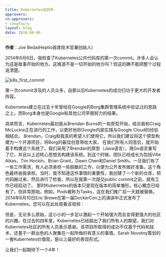 ```yaml
---
title: Kubernetes这四年
approvers:
cn-approvers:
- congfairy
layout: blog
date: 2018-06-06
---
```


<!--
**Author**: Joe Beda (CTO and Founder, Heptio)

On June 6, 2014 I checked in the [first commit](https://github.com/kubernetes/kubernetes/commit/2c4b3a562ce34cddc3f8218a2c4d11c7310e6d56) of what would become the public repository for Kubernetes. Many would assume that is where the story starts. It is the beginning of history, right? But that really doesn’t tell the whole story.
-->

**作者**：Joe Beda(Heptio首席技术官兼创始人)

2014年6月6日，我检查了Kubernetes公共代码库的第一次commit。许多人会认为这是故事开始的地方。这难道不是一切开始的地方吗？但这的确不能把整个过程说清楚。


![k8s_first_commit](/images/blog/2018-06-06-4-years-of-k8s/k8s-first-commit.png)

<!--
The cast leading up to that commit was large and the success for Kubernetes since then is owed to an ever larger cast.

Kubernetes was built on ideas that had been proven out at Google over the previous ten years with Borg. And Borg, itself, owed its existence to even earlier efforts at Google and beyond.

Concretely, Kubernetes started as some prototypes from Brendan Burns combined with ongoing work from me and Craig McLuckie to better align the internal Google experience with the Google Cloud experience. Brendan, Craig, and I really wanted people to use this, so we made the case to build out this prototype as an open source project that would bring the best ideas from Borg out into the open.

After we got the nod, it was time to actually build the system.  We took Brendan’s prototype (in Java), rewrote it in Go, and built just enough to get the core ideas across.  By this time the team had grown to include Ville Aikas, Tim Hockin, Brian Grant, Dawn Chen and Daniel Smith.  Once we had something working, someone had to sign up to clean things up to get it ready for public launch.  That ended up being me. Not knowing the significance at the time, I created a new repo, moved things over, and checked it in.  So while I have the first public commit to the repo, there was work underway well before that.

The version of Kubernetes at that point was really just a shadow of what it was to become.  The core concepts were there but it was very raw.  For example, Pods were called Tasks.  That was changed a day before we went public.  All of this led up to the public announcement of Kubernetes on June 10th, 2014 in a keynote from Eric Brewer at the first DockerCon.  You can watch that video here:
-->

第一次commit涉及的人员众多，自那以后Kubernetes的成功归功于更大的开发者阵容。

Kubernetes建立在过去十年曾经在Google的Borg集群管理系统中验证过的思路之上。而Borg本身也是Google和其他公司早期努力的结果。

具体而言，Kubernetes最初是从Brendan Burns的一些原型开始，结合我和Craig McLuckie正在进行的工作，以更好地将Google内部实践与Google Cloud的经验相结合。 Brendan，Craig和我真的希望人们使用它，所以我们建议将这个原型构建为一个开源项目，将Borg的最佳创意带给大家。
在我们所有人同意后，就开始着手构建这个系统了。我们采用了Brendan的原型（Java语言），用Go语言重写了它，并且以上述核心思想去构建该系统。到这个时候，团队已经成长为包括Ville Aikas，Tim Hockin，Brian Grant，Dawn Chen和Daniel Smith。一旦我们有了一些工作需求，有人必须承担一些脱敏的工作，以便为公开发布做好准备。这个角色最终由我承担。当时，我不知道这件事情的重要性，我创建了一个新的仓库，把代码搬过来，然后进行了检查。所以在我第一次提交public commit之前，就有工作已经启动了。
那时Kubernetes的版本只是现在版本的简单雏形。核心概念已经有了，但非常原始。例如，Pods被称为Tasks，这在我们推广前一天就被替换。2014年6月10日Eric Brewe在第一届DockerCon上的演讲中正式发布了Kubernetes。您可以在此处观看该视频：

<!--
<center><iframe width="560" height="315" src="https://www.youtube.com/embed/YrxnVKZeqK8" frameborder="0" allow="autoplay; encrypted-media" allowfullscreen></iframe></center>  


But, however raw, that modest start was enough to pique the interest of a community that started strong and has only gotten stronger.  Over the past four years Kubernetes has exceeded the expectations of all of us that were there early on. We owe the Kubernetes community a huge debt.  The success the project has seen  is based not just on code and technology but also the way that an amazing group of people have come together to create something special.  The best expression of this is the [set of Kubernetes values](https://github.com/kubernetes/steering/blob/master/values.md) that Sarah Novotny helped curate.

Here is to another 4 years and beyond! 🎉🎉🎉
-->

但是，无论多么原始，这小小的一步足以激起一个开始强大而且变得更强大的社区的兴趣。在过去的四年里，Kubernetes已经超出了我们所有人的期望。我们对Kubernetes社区的所有人员表示感谢。该项目所取得的成功不仅基于代码和技术，还基于一群出色的人聚集在一起所做的有意义的事情。Sarah Novotny策划的一套Kubernetes价值观，是以上最好的表现形式。

让我们一起期待下一个4年！
